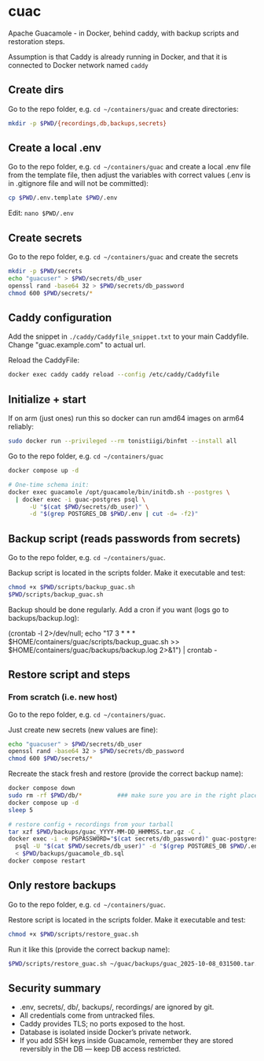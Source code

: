 # cuac

Apache Guacamole - in Docker, behind caddy, with backup scripts and restoration steps.

Assumption is that Caddy is already running in Docker, and that it is connected to Docker network named `caddy`

## Create dirs

Go to the repo folder, e.g. `cd ~/containers/guac` and create directories:

```sh
mkdir -p $PWD/{recordings,db,backups,secrets}
```

## Create a local .env

Go to the repo folder, e.g. `cd ~/containers/guac` and create a local .env file from the template file, then adjust the variables with correct values (.env is in .gitignore file and will not be committed):

```sh
cp $PWD/.env.template $PWD/.env
```

Edit: `nano $PWD/.env`

## Create secrets

Go to the repo folder, e.g. `cd ~/containers/guac` and create the secrets

```sh
mkdir -p $PWD/secrets
echo "guacuser" > $PWD/secrets/db_user
openssl rand -base64 32 > $PWD/secrets/db_password
chmod 600 $PWD/secrets/*
```

## Caddy configuration

Add the snippet in `./caddy/Caddyfile_snippet.txt` to your main Caddyfile. Change "guac.example.com" to actual url.

Reload the CaddyFile:

```sh
docker exec caddy caddy reload --config /etc/caddy/Caddyfile
```

## Initialize + start

If on arm (just ones) run this so docker can run amd64 images on arm64 reliably:

```sh
sudo docker run --privileged --rm tonistiigi/binfmt --install all
```

Go to the repo folder, e.g. `cd ~/containers/guac`

```sh
docker compose up -d

# One-time schema init:
docker exec guacamole /opt/guacamole/bin/initdb.sh --postgres \
  | docker exec -i guac-postgres psql \
      -U "$(cat $PWD/secrets/db_user)" \
      -d "$(grep POSTGRES_DB $PWD/.env | cut -d= -f2)"
```

## Backup script (reads passwords from secrets)

Go to the repo folder, e.g. `cd ~/containers/guac`.

Backup script is located in the scripts folder. Make it executable and test:

```sh
chmod +x $PWD/scripts/backup_guac.sh
$PWD/scripts/backup_guac.sh
```

Backup should be done regularly. Add a cron if you want (logs go to backups/backup.log):

(crontab -l 2>/dev/null; echo "17 3 * * * $HOME/containers/guac/scripts/backup_guac.sh >> $HOME/containers/guac/backups/backup.log 2>&1") | crontab -

## Restore script and steps

### From scratch (i.e. new host)

Go to the repo folder, e.g. `cd ~/containers/guac`.

Just create new secrets (new values are fine):

```sh
echo "guacuser" > $PWD/secrets/db_user
openssl rand -base64 32 > $PWD/secrets/db_password
chmod 600 $PWD/secrets/*
```

Recreate the stack fresh and restore (provide the correct backup name):

```sh
docker compose down
sudo rm -rf $PWD/db/*          ### make sure you are in the right place, this is irreversible!!!
docker compose up -d
sleep 5

# restore config + recordings from your tarball
tar xzf $PWD/backups/guac_YYYY-MM-DD_HHMMSS.tar.gz -C .
docker exec -i -e PGPASSWORD="$(cat secrets/db_password)" guac-postgres \
  psql -U "$(cat $PWD/secrets/db_user)" -d "$(grep POSTGRES_DB $PWD/.env | cut -d= -f2)" \
  < $PWD/backups/guacamole_db.sql
docker compose restart
```

## Only restore backups

Go to the repo folder, e.g. `cd ~/containers/guac`.

Restore script is located in the scripts folder. Make it executable and test:

```sh
chmod +x $PWD/scripts/restore_guac.sh
```

Run it like this (provide the correct backup name):

```sh
$PWD/scripts/restore_guac.sh ~/guac/backups/guac_2025-10-08_031500.tar.gz
```

## Security summary

- .env, secrets/, db/, backups/, recordings/ are ignored by git.
- All credentials come from untracked files.
- Caddy provides TLS; no ports exposed to the host.
- Database is isolated inside Docker’s private network.
- If you add SSH keys inside Guacamole, remember they are stored reversibly in the DB — keep DB access restricted.
